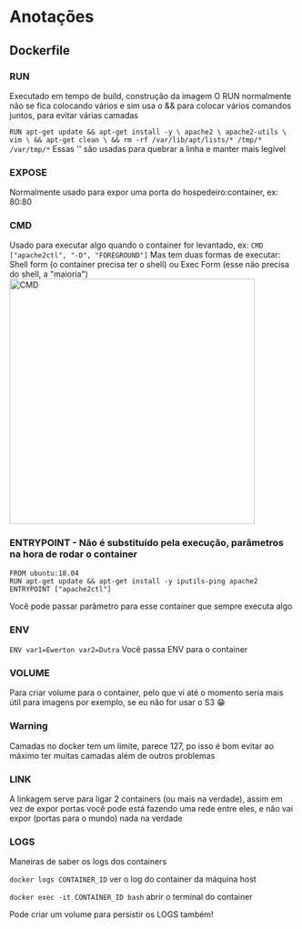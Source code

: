 # Anotações

## Dockerfile
### RUN
Executado em tempo de build, construção da imagem
O RUN normalmente não se fica colocando vários e sim usa o && para colocar vários comandos juntos, para evitar várias camadas

`RUN apt-get update && apt-get install -y \
        apache2 \
        apache2-utils \
        vim \
        && apt-get clean \
		&& rm -rf /var/lib/apt/lists/* /tmp/* /var/tmp/*`
Essas '\' são usadas para quebrar a linha e manter mais legível 

### EXPOSE 
Normalmente usado para expor uma porta do hospedeiro:container, ex: 80:80

### CMD
Usado para executar algo quando o container for levantado, ex: `CMD ["apache2ctl", "-D", "FOREGROUND"]`
Mas tem duas formas de executar: Shell form (o container precisa ter o shell) ou Exec Form (esse não precisa do shell, a "maioria")
<img width="431" alt="CMD" src="https://user-images.githubusercontent.com/13201575/189529976-2e9a5257-51da-4025-a81d-a77c0d33e6bc.png">

### ENTRYPOINT - Não é substituído pela execução, parâmetros na hora de rodar o container
```
FROM ubuntu:18.04
RUN apt-get update && apt-get install -y iputils-ping apache2 
ENTRYPOINT ["apache2ctl"]
```

Você pode passar parâmetro para esse container que sempre executa algo

### ENV 
`ENV var1=Ewerton var2=Dutra`
Você passa ENV para o container

### VOLUME
Para criar volume para o container, pelo que vi até o momento seria mais útil para imagens por exemplo, se eu não for usar o S3 😁

### Warning 
Camadas no docker tem um limite, parece 127, po isso é bom evitar ao máximo ter muitas camadas além de outros problemas

### LINK
A linkagem serve para ligar 2 containers (ou mais na verdade), assim em vez de expor portas você pode está fazendo uma rede entre eles, e não vai expor (portas para o mundo) nada na verdade

### LOGS
Maneiras de saber os logs dos containers

`docker logs CONTAINER_ID`    ver o log do container da máquina host 

`docker exec -it CONTAINER_ID bash`   abrir o terminal do container

Pode criar um volume para persistir os LOGS também! 
